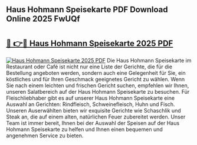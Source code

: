 ## Haus Hohmann Speisekarte PDF Download Online 2025 FwUQf

# <h2><a href="http://gcb56bk.nevu.top/?p=Haus+Hohmann+Speisekarte">🔗 👉🔴 Haus Hohmann Speisekarte 2025 PDF</a></h2>

[![Haus Hohmann Speisekarte 2025 PDF](https://i.imgur.com/dBaPXMq.png)](http://gcb56bk.nevu.top/?p=Haus+Hohmann+Speisekarte)
Die Haus Hohmann Speisekarte im Restaurant oder Café ist nicht nur eine Liste der Gerichte, die für die Bestellung angeboten werden, sondern auch eine Gelegenheit für Sie, ein köstliches und für Ihren Geschmack geeignetes Gericht zu wählen. Wenn Sie nach einem leichten und frischen Gericht suchen, empfehlen wir Ihnen, unseren Salatbereich auf der Haus Hohmann Speisekarte zu besuchen. Für Fleischliebhaber gibt es auf unserer Haus Hohmann Speisekarte eine Auswahl an Gerichten: Rindfleisch, Schweinefleisch, Huhn und Fisch. Unseren Auserwählten bieten wir exquisite Gerichte wie Schaschlik und Steak an, die auf einem alten, natürlichen Feuer zubereitet werden. Unser Team ist immer bereit, Ihnen bei der Auswahl der Speisen auf der Haus Hohmann Speisekarte zu helfen und Ihnen einen bequemen und angenehmen Service zu bieten.
